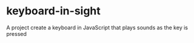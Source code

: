 # keyboard-in-sight
 A project create a keyboard in JavaScript that plays sounds as the key is pressed
